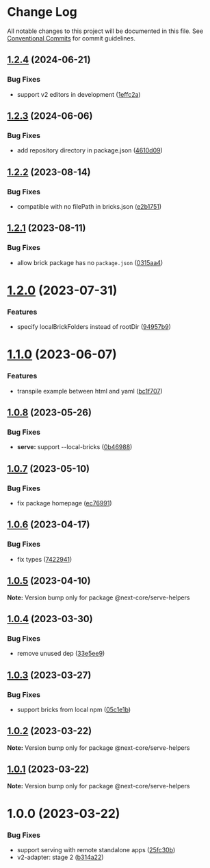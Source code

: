 # Change Log

All notable changes to this project will be documented in this file.
See [Conventional Commits](https://conventionalcommits.org) for commit guidelines.

## [1.2.4](https://github.com/easyops-cn/next-core/compare/@next-core/serve-helpers@1.2.3...@next-core/serve-helpers@1.2.4) (2024-06-21)


### Bug Fixes

* support v2 editors in development ([1effc2a](https://github.com/easyops-cn/next-core/commit/1effc2ad4501754c247526805aed01401d0784b5))





## [1.2.3](https://github.com/easyops-cn/next-core/compare/@next-core/serve-helpers@1.2.2...@next-core/serve-helpers@1.2.3) (2024-06-06)


### Bug Fixes

* add repository directory in package.json ([4610d09](https://github.com/easyops-cn/next-core/commit/4610d0987f98b4cda82aa232e488f375bcfd42a3))





## [1.2.2](https://github.com/easyops-cn/next-core/compare/@next-core/serve-helpers@1.2.1...@next-core/serve-helpers@1.2.2) (2023-08-14)


### Bug Fixes

* compatible with no filePath in bricks.json ([e2b1751](https://github.com/easyops-cn/next-core/commit/e2b17515db3d2f07adc8bef942ea122866190a31))





## [1.2.1](https://github.com/easyops-cn/next-core/compare/@next-core/serve-helpers@1.2.0...@next-core/serve-helpers@1.2.1) (2023-08-11)


### Bug Fixes

* allow brick package has no `package.json` ([0315aa4](https://github.com/easyops-cn/next-core/commit/0315aa452f334f7ea7fa8e5de11b7519ac44f2ba))





# [1.2.0](https://github.com/easyops-cn/next-core/compare/@next-core/serve-helpers@1.1.0...@next-core/serve-helpers@1.2.0) (2023-07-31)


### Features

* specify localBrickFolders instead of rootDir ([94957b9](https://github.com/easyops-cn/next-core/commit/94957b907b53d2bcc4226c1df94a33a42bc6856e))





# [1.1.0](https://github.com/easyops-cn/next-core/compare/@next-core/serve-helpers@1.0.8...@next-core/serve-helpers@1.1.0) (2023-06-07)


### Features

* transpile example between html and yaml ([bc1f707](https://github.com/easyops-cn/next-core/commit/bc1f707bd05bf7e45114504bc29765301dfd520e))





## [1.0.8](https://github.com/easyops-cn/next-core/compare/@next-core/serve-helpers@1.0.7...@next-core/serve-helpers@1.0.8) (2023-05-26)


### Bug Fixes

* **serve:** support --local-bricks ([0b46988](https://github.com/easyops-cn/next-core/commit/0b46988a3c1992b4d410bc3d4a94ead0655c3a05))





## [1.0.7](https://github.com/easyops-cn/next-core/compare/@next-core/serve-helpers@1.0.6...@next-core/serve-helpers@1.0.7) (2023-05-10)


### Bug Fixes

* fix package homepage ([ec76991](https://github.com/easyops-cn/next-core/commit/ec76991f1b55bebbced980f43e788070e6d4f2f7))





## [1.0.6](https://github.com/easyops-cn/next-core/compare/@next-core/serve-helpers@1.0.5...@next-core/serve-helpers@1.0.6) (2023-04-17)


### Bug Fixes

* fix types ([7422941](https://github.com/easyops-cn/next-core/commit/742294170a4cbbc810a5e7745dfce2e58ed9085f))





## [1.0.5](https://github.com/easyops-cn/next-core/compare/@next-core/serve-helpers@1.0.4...@next-core/serve-helpers@1.0.5) (2023-04-10)

**Note:** Version bump only for package @next-core/serve-helpers





## [1.0.4](https://github.com/easyops-cn/next-core/compare/@next-core/serve-helpers@1.0.3...@next-core/serve-helpers@1.0.4) (2023-03-30)

### Bug Fixes

- remove unused dep ([33e5ee9](https://github.com/easyops-cn/next-core/commit/33e5ee99eade20a30059f419f5c54e47808aa4bb))

## [1.0.3](https://github.com/easyops-cn/next-core/compare/@next-core/serve-helpers@1.0.2...@next-core/serve-helpers@1.0.3) (2023-03-27)

### Bug Fixes

- support bricks from local npm ([05c1e1b](https://github.com/easyops-cn/next-core/commit/05c1e1b12afd11dabf132a235c2d8eca0f0bfad8))

## [1.0.2](https://github.com/easyops-cn/next-core/compare/@next-core/serve-helpers@1.0.1...@next-core/serve-helpers@1.0.2) (2023-03-22)

**Note:** Version bump only for package @next-core/serve-helpers

## [1.0.1](https://github.com/easyops-cn/next-core/compare/@next-core/serve-helpers@1.0.0...@next-core/serve-helpers@1.0.1) (2023-03-22)

**Note:** Version bump only for package @next-core/serve-helpers

# 1.0.0 (2023-03-22)

### Bug Fixes

- support serving with remote standalone apps ([25fc30b](https://github.com/easyops-cn/next-core/commit/25fc30b9c95248480c222a7e79cb682b1466b9aa))
- v2-adapter: stage 2 ([b314a22](https://github.com/easyops-cn/next-core/commit/b314a2296d18d0fa2e4cdf2338b2de9c78183139))
